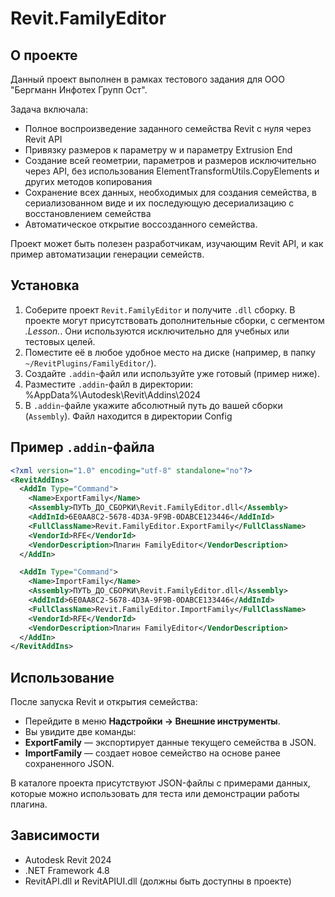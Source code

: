 # Revit.FamilyEditor

## О проекте
Данный проект выполнен в рамках тестового задания для ООО "Бергманн Инфотех Групп Ост".

Задача включала:
- Полное воспроизведение заданного семейства Revit с нуля через Revit API
- Привязку размеров к параметру w и параметру Extrusion End
- Создание всей геометрии, параметров и размеров исключительно через API, без использования ElementTransformUtils.CopyElements и других методов копирования
- Сохранение всех данных, необходимых для создания семейства, в сериализованном виде и их последующую десериализацию с восстановлением семейства
- Автоматическое открытие воссозданного семейства.

Проект может быть полезен разработчикам, изучающим Revit API, и как пример автоматизации генерации семейств.

## Установка

1. Соберите проект `Revit.FamilyEditor` и получите `.dll` сборку. В проекте могут присутствовать дополнительные сборки, с сегментом *.Lesson.*. Они используются исключительно для учебных или тестовых целей.
2. Поместите её в любое удобное место на диске (например, в папку `~/RevitPlugins/FamilyEditor/`).
3. Создайте `.addin`-файл или используйте уже готовый (пример ниже).
4. Разместите `.addin`-файл в директории: %AppData%\Autodesk\Revit\Addins\2024
5. В `.addin`-файле укажите абсолютный путь до вашей сборки (`Assembly`). Файл находится в директории Config

## Пример `.addin`-файла

```xml
<?xml version="1.0" encoding="utf-8" standalone="no"?>
<RevitAddIns>
  <AddIn Type="Command">
    <Name>ExportFamily</Name>
    <Assembly>ПУТЬ_ДО_СБОРКИ\Revit.FamilyEditor.dll</Assembly>
    <AddInId>6E0AA8C2-5678-4D3A-9F9B-0DABCE123446</AddInId>
    <FullClassName>Revit.FamilyEditor.ExportFamily</FullClassName>
    <VendorId>RFE</VendorId>
    <VendorDescription>Плагин FamilyEditor</VendorDescription>
  </AddIn>

  <AddIn Type="Command">
    <Name>ImportFamily</Name>
    <Assembly>ПУТЬ_ДО_СБОРКИ\Revit.FamilyEditor.dll</Assembly>
    <AddInId>6E0AA8C2-5678-4D3A-9F9B-0DABCE133446</AddInId>
    <FullClassName>Revit.FamilyEditor.ImportFamily</FullClassName>
    <VendorId>RFE</VendorId>
    <VendorDescription>Плагин FamilyEditor</VendorDescription>
  </AddIn>
</RevitAddIns>
```

## Использование

После запуска Revit и открытия семейства:

- Перейдите в меню **Надстройки → Внешние инструменты**.
- Вы увидите две команды:
- **ExportFamily** — экспортирует данные текущего семейства в JSON.
- **ImportFamily** — создает новое семейство на основе ранее сохраненного JSON.

В каталоге проекта присутствуют JSON-файлы с примерами данных, которые можно использовать для теста или демонстрации работы плагина.

## Зависимости

- Autodesk Revit 2024
- .NET Framework 4.8
- RevitAPI.dll и RevitAPIUI.dll (должны быть доступны в проекте)
